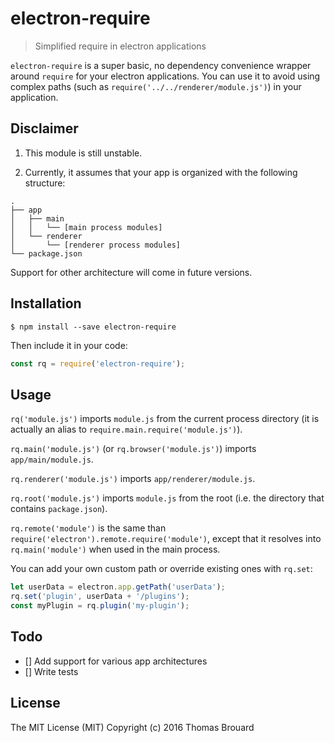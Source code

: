 # electron-require

> Simplified require in electron applications

`electron-require` is a super basic, no dependency convenience wrapper around `require` for your electron applications. You can use it to avoid using complex paths (such as `require('../../renderer/module.js')`) in your application.

## Disclaimer

1) This module is still unstable.
 
2) Currently, it assumes that your app is organized with the following structure:

```
.
├── app
│   ├── main
│   │   └── [main process modules]
│   └── renderer
│       └── [renderer process modules]
└── package.json
```

Support for other architecture will come in future versions.

## Installation

`$ npm install --save electron-require`

Then include it in your code:

```javascript
const rq = require('electron-require');
```

## Usage

`rq('module.js')` imports `module.js` from the current process directory (it is actually an alias to `require.main.require('module.js')`).

`rq.main('module.js')` (or `rq.browser('module.js')`) imports `app/main/module.js`.

`rq.renderer('module.js')` imports `app/renderer/module.js`.

`rq.root('module.js')` imports `module.js` from the root (i.e. the directory that contains `package.json`).

`rq.remote('module')` is the same than `require('electron').remote.require('module')`, except that it resolves into `rq.main('module')` when used in the main process.

You can add your own custom path or override existing ones with `rq.set`:

```javascript
let userData = electron.app.getPath('userData');
rq.set('plugin', userData + '/plugins');
const myPlugin = rq.plugin('my-plugin');
```

## Todo

* [] Add support for various app architectures
* [] Write tests

## License

The MIT License (MIT)
Copyright (c) 2016 Thomas Brouard
